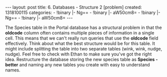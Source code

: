--- layout: post title: 6. Databases - Structure 2 [problem] created:
1318100115 categories: - !binary |- Ng== - !binary |- aW50cm8= - !binary
|- Ng== - !binary |- aW50cm8= ---

The Species table in the Portal database has a structural problem in
that the **oldcode** column often contains multiple pieces of
information in a single cell. This means that we can't really run
queries that use the **oldcode** field effectively. Think about what the
best structure would be for this table. It might include splitting the
table into two separate tables (wink, wink, nudge, nudge). Feel free to
check with Ethan to make sure you've got the right idea. Restructure the
database storing the new species table as **Species - better** and
naming any new tables you create with easy to understand names.
